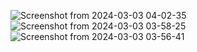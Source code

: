 ![Screenshot from 2024-03-03 04-02-35](https://github.com/abdelrahmanShabaan/second_odoo_app/assets/48605080/745399af-1b25-4cca-8fa3-a649ffb2777a)
![Screenshot from 2024-03-03 03-58-25](https://github.com/abdelrahmanShabaan/second_odoo_app/assets/48605080/385bf568-4826-4f16-adba-68548075709f)
![Screenshot from 2024-03-03 03-56-41](https://github.com/abdelrahmanShabaan/second_odoo_app/assets/48605080/cc021ae9-6ad0-4c40-ae27-368fca618a7a) 
 
